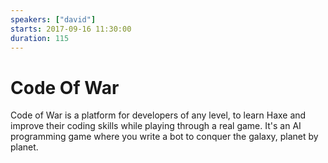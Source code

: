 ```yaml
---
speakers: ["david"]
starts: 2017-09-16 11:30:00
duration: 115
---
```


# Code Of War

Code of War is a platform for developers of any level, to learn Haxe and improve their coding skills while playing through a real game. It's an AI programming game where you write a bot to conquer the galaxy, planet by planet. 